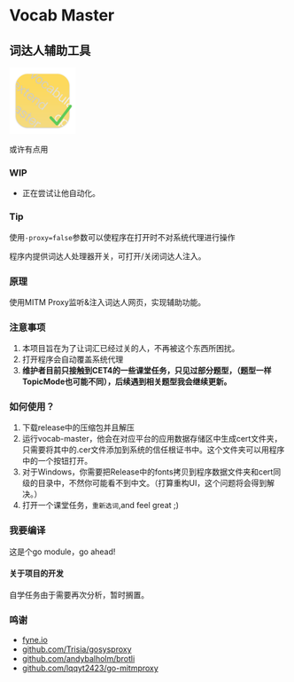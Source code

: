 # Vocab Master
## 词达人辅助工具

<img src="icon/VocabMaster.svg" width="120" alt="logo">

或许有点用

### WIP
 - 正在尝试让他自动化。

### Tip
使用```-proxy=false```参数可以使程序在打开时不对系统代理进行操作

程序内提供词达人处理器开关，可打开/关闭词达人注入。

### 原理
使用MITM Proxy监听&注入词达人网页，实现辅助功能。

### 注意事项
1. 本项目旨在为了让词汇已经过关的人，不再被这个东西所困扰。
2. 打开程序会自动覆盖系统代理
3. **维护者目前只接触到CET4的一些课堂任务，只见过部分题型，（题型一样TopicMode也可能不同），后续遇到相关题型我会继续更新。**

### 如何使用？
1. 下载release中的压缩包并且解压
2. 运行vocab-master，他会在对应平台的应用数据存储区中生成cert文件夹，只需要将其中的.cer文件添加到系统的信任根证书中。这个文件夹可以用程序中的一个按钮打开。
3. 对于Windows，你需要把Release中的fonts拷贝到程序数据文件夹和cert同级的目录中，不然你可能看不到中文。（打算重构UI，这个问题将会得到解决。）
4. 打开一个课堂任务，```重新选词```,and feel great ;)

### 我要编译
这是个go module，go ahead!

#### 关于项目的开发
自学任务由于需要再次分析，暂时搁置。

### 鸣谢
- [fyne.io](https://fyne.io)
- [github.com/Trisia/gosysproxy](https://github.com/Trisia/gosysproxy)
- [github.com/andybalholm/brotli](https://github.com/andybalholm/brotli)
- [github.com/lqqyt2423/go-mitmproxy](https://github.com/lqqyt2423/go-mitmproxy)